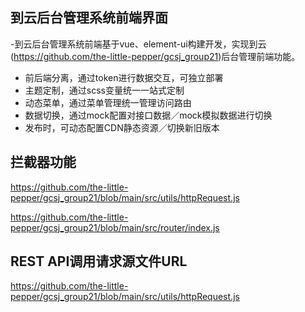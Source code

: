 ## 到云后台管理系统前端界面
-到云后台管理系统前端基于vue、element-ui构建开发，实现到云(https://github.com/the-little-pepper/gcsj_group21)后台管理前端功能。
- 前后端分离，通过token进行数据交互，可独立部署
- 主题定制，通过scss变量统一一站式定制
- 动态菜单，通过菜单管理统一管理访问路由
- 数据切换，通过mock配置对接口数据／mock模拟数据进行切换
- 发布时，可动态配置CDN静态资源／切换新旧版本

## 拦截器功能
https://github.com/the-little-pepper/gcsj_group21/blob/main/src/utils/httpRequest.js

https://github.com/the-little-pepper/gcsj_group21/blob/main/src/router/index.js

## REST API调用请求源文件URL
https://github.com/the-little-pepper/gcsj_group21/blob/main/src/utils/httpRequest.js